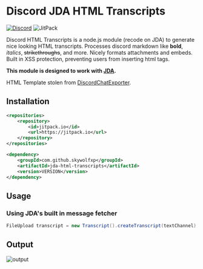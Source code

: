 # Discord JDA HTML Transcripts

[![Discord](https://img.shields.io/discord/1055244032105787472?style=for-the-badge&logo=discord&logoColor=%23ffffff&label=Discord&labelColor=%235865f2)](https://discord.gg/QmYE4Gngxz)
![JitPack](https://img.shields.io/jitpack/version/com.github.skywolfxp/jda-html-transcripts?style=for-the-badge&logo=jitpack&label=JitPack&labelColor=%2334495e)

Discord HTML Transcripts is a node.js module (recode on JDA) to generate nice looking HTML transcripts. Processes
discord markdown like **bold**, *italics*, ~~strikethroughs~~, and more. Nicely formats attachments and embeds. Built in
XSS protection, preventing users from inserting html tags.

**This module is designed to work with [JDA](https://github.com/DV8FromTheWorld/JDA).**

HTML Template stolen from [DiscordChatExporter](https://github.com/Tyrrrz/DiscordChatExporter).

## Installation

```xml
<repositories>
    <repository>
        <id>jitpack.io</id>
        <url>https://jitpack.io</url>
    </repository>
</repositories>
```

```xml
<dependency>
    <groupId>com.github.skywolfxp</groupId>
    <artifactId>jda-html-transcripts</artifactId>
    <version>VERSION</version>
</dependency>
```

## Usage

### Using JDA's built in message fetcher

```java
FileUpload transcript = new Transcript().createTranscript(textChannel);
```

## Output

![output](https://img.derock.dev/5f5q0a.png)

